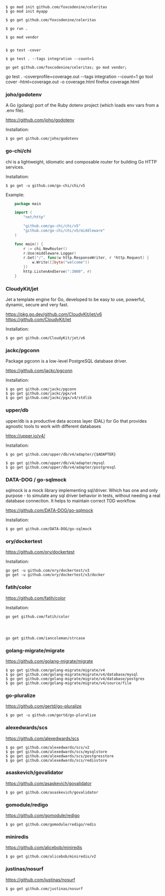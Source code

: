 
    $ go mod init github.com/foxcodenine/celeritas
    $ go mod init myapp

    $ go get github.com/foxcodenine/celeritas

    $ go run .

    $ go mod vendor


    $ go test -cover

    $ go test . --tags integration --count=1

    go get github.com/foxcodenine/celeritas; go mod vendor;

<!-- --------------------------------------------------------------- -->

go test . -coverprofile=coverage.out --tags integration --count=1
go tool cover -html=coverage.out -o coverage.html
firefox coverage.html


<!-- --------------------------------------------------------------- -->

### joho/godotenv

A Go (golang) port of the Ruby dotenv project (which loads env vars from a .env file).

https://github.com/joho/godotenv

Installation:

    $ go get github.com/joho/godotenv

<!-- --------------------------------------------------------------- -->

### go-chi/chi

chi is a lightweight, idiomatic and composable router for building Go HTTP services.

Installation:

    $ go get -u github.com/go-chi/chi/v5


Example:

```go
    package main

    import (
        "net/http"

        "github.com/go-chi/chi/v5"
        "github.com/go-chi/chi/v5/middleware"
    )

    func main() {
        r := chi.NewRouter()
        r.Use(middleware.Logger)
        r.Get("/", func(w http.ResponseWriter, r *http.Request) {
            w.Write([]byte("welcome"))
        })
        http.ListenAndServe(":3000", r)
    }
```

<!-- --------------------------------------------------------------- -->

### CloudyKit/jet

Jet a template engine for Go, developed to be easy to use, powerful, dynamic,
secure and very fast.

https://pkg.go.dev/github.com/CloudyKit/jet/v6
https://github.com/CloudyKit/jet

Installation:

    $ go get github.com/CloudyKit/jet/v6

<!-- --------------------------------------------------------------- -->


### jackc/pgconn

Package pgconn is a low-level PostgreSQL database driver.

https://github.com/jackc/pgconn

Installation:

    $ go get github.com/jackc/pgconn
    $ go get github.com/jackc/pgx/v4
    $ go get github.com/jackc/pgx/v4/stdlib

<!-- --------------------------------------------------------------- -->

### upper/db

upper/db is a productive data access layer (DAL) for Go that provides agnostic
tools to work with different databases

https://upper.io/v4/


Installation:

    $ go get github.com/upper/db/v4/adapter/{$ADAPTER}

    $ go get github.com/upper/db/v4/adapter/mysql
    $ go get github.com/upper/db/v4/adapter/postgresql

<!-- --------------------------------------------------------------- -->

### DATA-DOG / go-sqlmock

sqlmock is a mock library implementing sql/driver. Which has one and
only purpose - to simulate any sql driver behavior in tests, without
needing a real database connection. It helps to maintain correct TDD
workflow.

 https://github.com/DATA-DOG/go-sqlmock

 Installation:

    $ go get github.com/DATA-DOG/go-sqlmock
<!-- --------------------------------------------------------------- -->

### ory/dockertest

https://github.com/ory/dockertest

Installation:

    go get -u github.com/ory/dockertest/v3
    go get -u github.com/ory/dockertest/v3/docker

<!-- --------------------------------------------------------------- -->

### fatih/color

https://github.com/fatih/color

Installation:

    go get github.com/fatih/color




    go get github.com/iancoleman/strcase

<!-- --------------------------------------------------------------- -->

### golang-migrate/migrate

https://github.com/golang-migrate/migrate

    $ go get github.com/golang-migrate/migrate/v4
    $ go get github.com/golang-migrate/migrate/v4/database/mysql
    $ go get github.com/golang-migrate/migrate/v4/database/postgres
    $ go get github.com/golang-migrate/migrate/v4/source/file


<!-- --------------------------------------------------------------- -->

### go-pluralize

https://github.com/gertd/go-pluralize

    $ go get -u github.com/gertd/go-pluralize

<!-- --------------------------------------------------------------- -->

### alexedwards/scs

https://github.com/alexedwards/scs

    $ go get github.com/alexedwards/scs/v2
    $ go get github.com/alexedwards/scs/mysqlstore 
    $ go get github.com/alexedwards/scs/postgresstore
    $ go get github.com/alexedwards/scs/redisstore

<!-- --------------------------------------------------------------- -->

### asaskevich/govalidator

https://github.com/asaskevich/govalidator

    $ go get github.com/asaskevich/govalidator

<!-- --------------------------------------------------------------- -->

### gomodule/redigo

https://github.com/gomodule/redigo

    $ go get github.com/gomodule/redigo/redis

<!-- --------------------------------------------------------------- -->

### miniredis

https://github.com/alicebob/miniredis

    $ go get github.com/alicebob/miniredis/v2

<!-- --------------------------------------------------------------- -->

### justinas/nosurf

https://github.com/justinas/nosurf

    $ go get github.com/justinas/nosurf

<!-- --------------------------------------------------------------- -->